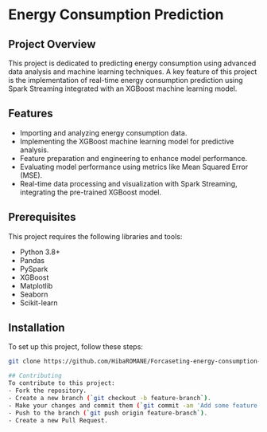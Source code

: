 # Energy Consumption Prediction

## Project Overview
This project is dedicated to predicting energy consumption using advanced data analysis and machine learning techniques. A key feature of this project is the implementation of real-time energy consumption prediction using Spark Streaming integrated with an XGBoost machine learning model.

## Features
- Importing and analyzing energy consumption data.
- Implementing the XGBoost machine learning model for predictive analysis.
- Feature preparation and engineering to enhance model performance.
- Evaluating model performance using metrics like Mean Squared Error (MSE).
- Real-time data processing and visualization with Spark Streaming, integrating the pre-trained XGBoost model.

## Prerequisites
This project requires the following libraries and tools:
- Python 3.8+
- Pandas
- PySpark
- XGBoost
- Matplotlib
- Seaborn
- Scikit-learn

## Installation
To set up this project, follow these steps:
```bash
git clone https://github.com/HibaROMANE/Forcaseting-energy-consumption-in-real-time-.git

## Contributing
To contribute to this project:
- Fork the repository.
- Create a new branch (`git checkout -b feature-branch`).
- Make your changes and commit them (`git commit -am 'Add some feature'`).
- Push to the branch (`git push origin feature-branch`).
- Create a new Pull Request.
